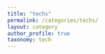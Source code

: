 ```yaml
---
title: "techs"  
permalink: /categories/techs/  
layout: category  
author_profile: true  
taxonomy: tech
---
```

